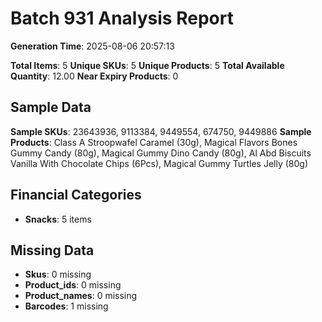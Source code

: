 # Batch 931 Analysis Report

**Generation Time**: 2025-08-06 20:57:13

**Total Items**: 5
**Unique SKUs**: 5
**Unique Products**: 5
**Total Available Quantity**: 12.00
**Near Expiry Products**: 0

## Sample Data
**Sample SKUs**: 23643936, 9113384, 9449554, 674750, 9449886
**Sample Products**: Class A Stroopwafel Caramel (30g), Magical Flavors Bones Gummy Candy (80g), Magical Gummy Dino Candy (80g), Al Abd Biscuits Vanilla With Chocolate Chips (6Pcs), Magical Gummy Turtles Jelly (80g)

## Financial Categories
- **Snacks**: 5 items

## Missing Data
- **Skus**: 0 missing
- **Product_ids**: 0 missing
- **Product_names**: 0 missing
- **Barcodes**: 1 missing
